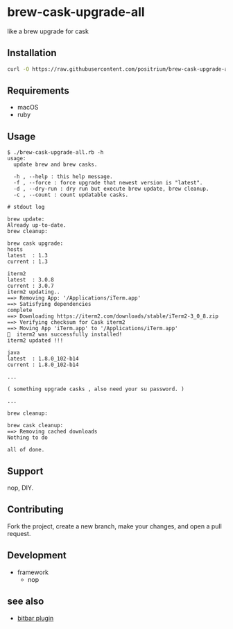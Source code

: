 # brew-cask-upgrade-all

like a brew upgrade for cask

## Installation

```sh
curl -O https://raw.githubusercontent.com/positrium/brew-cask-upgrade-all/v1.3.0/brew-cask-upgrade-all.rb
```
## Requirements

- macOS
- ruby

## Usage

```
$ ./brew-cask-upgrade-all.rb -h
usage:
  update brew and brew casks.

  -h , --help : this help message.
  -f , --force : force upgrade that newest version is "latest".
  -d , --dry-run : dry run but execute brew update, brew cleanup.
  -c , --count : count updatable casks.
```

```
# stdout log

brew update:
Already up-to-date.
brew cleanup:

brew cask upgrade:
hosts
latest  : 1.3
current : 1.3

iterm2
latest  : 3.0.8
current : 3.0.7
iterm2 updating..
==> Removing App: '/Applications/iTerm.app'
==> Satisfying dependencies
complete
==> Downloading https://iterm2.com/downloads/stable/iTerm2-3_0_8.zip
==> Verifying checksum for Cask iterm2
==> Moving App 'iTerm.app' to '/Applications/iTerm.app'
🍺  iterm2 was successfully installed!
iterm2 updated !!!

java
latest  : 1.8.0_102-b14
current : 1.8.0_102-b14

...

( something upgrade casks , also need your su password. )

...

brew cleanup:

brew cask cleanup:
==> Removing cached downloads
Nothing to do

all of done.
```

## Support

nop, DIY.

## Contributing

Fork the project, create a new branch, make your changes, and open a pull request.

## Development

- framework
  - nop

## see also

- [bitbar plugin](https://github.com/imasami/bitbar-brew-cask-upgrade-all)


